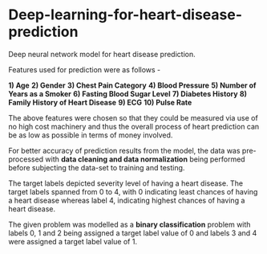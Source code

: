 # Deep-learning-for-heart-disease-prediction
Deep neural network model for heart disease prediction.

Features used for prediction were as follows - 

**1) Age**
**2) Gender**
**3) Chest Pain Category**
**4) Blood Pressure**
**5) Number of Years as a Smoker**
**6) Fasting Blood Sugar Level**
**7) Diabetes History**
**8) Family History of Heart Disease**
**9) ECG**
**10) Pulse Rate**

The above features were chosen so that they could be measured via use of no high cost machinery and thus the overall process of heart prediction can be as low as possible in terms of money involved.

For better accuracy of prediction results from the model, the data was pre-processed with **data cleaning and data normalization** being performed before subjecting the data-set to training and testing.

The target labels depicted severity level of having a heart disease. The target labels spanned from 0 to 4, with 0 indicating least chances of having a heart disease whereas label 4, indicating highest chances of having a heart disease.

The given problem was modelled as a **binary classification** problem with labels 0, 1 and 2 being assigned a target label value of 0 and labels 3 and 4 were assigned a target label value of 1. 
